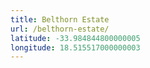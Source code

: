```yaml
---
title: Belthorn Estate
url: /belthorn-estate/
latitude: -33.984844800000005
longitude: 18.515517000000003
---
```

